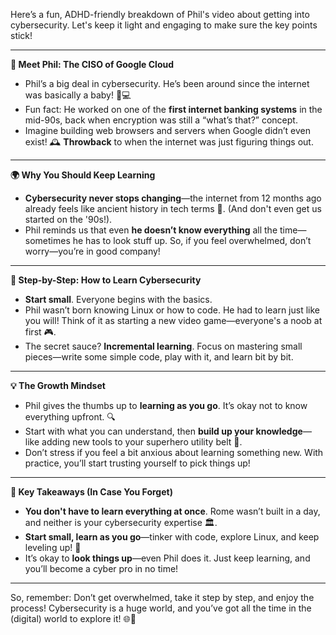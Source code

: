Here’s a fun, ADHD-friendly breakdown of Phil's video about getting into cybersecurity. Let's keep it light and engaging to make sure the key points stick!

---

**👋 Meet Phil: The CISO of Google Cloud**
- Phil’s a big deal in cybersecurity. He’s been around since the internet was basically a baby! 🍼💻
- Fun fact: He worked on one of the **first internet banking systems** in the mid-90s, back when encryption was still a “what’s that?” concept.
- Imagine building web browsers and servers when Google didn’t even exist! 🕰️ **Throwback** to when the internet was just figuring things out.

---

**🌍 Why You Should Keep Learning**
- **Cybersecurity never stops changing**—the internet from 12 months ago already feels like ancient history in tech terms 📅. (And don't even get us started on the '90s!).
- Phil reminds us that even **he doesn’t know everything** all the time—sometimes he has to look stuff up. So, if you feel overwhelmed, don’t worry—you’re in good company!

---

**🎯 Step-by-Step: How to Learn Cybersecurity**
- **Start small**. Everyone begins with the basics. 
- Phil wasn’t born knowing Linux or how to code. He had to learn just like you will! Think of it as starting a new video game—everyone's a noob at first 🎮.
- The secret sauce? **Incremental learning**. Focus on mastering small pieces—write some simple code, play with it, and learn bit by bit.

---

**💡 The Growth Mindset**
- Phil gives the thumbs up to **learning as you go**. It’s okay not to know everything upfront. 🔍
- Start with what you can understand, then **build up your knowledge**—like adding new tools to your superhero utility belt 🦸.
- Don’t stress if you feel a bit anxious about learning something new. With practice, you’ll start trusting yourself to pick things up!

---

**🔑 Key Takeaways (In Case You Forget)**
- **You don't have to learn everything at once**. Rome wasn’t built in a day, and neither is your cybersecurity expertise 🏛️.
- **Start small, learn as you go**—tinker with code, explore Linux, and keep leveling up! 🚀
- It’s okay to **look things up**—even Phil does it. Just keep learning, and you’ll become a cyber pro in no time!

---

So, remember: Don’t get overwhelmed, take it step by step, and enjoy the process! Cybersecurity is a huge world, and you’ve got all the time in the (digital) world to explore it! 🌐🔐